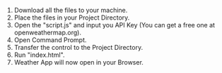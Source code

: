 1. Download all the files to your machine.
2. Place the files in your Project Directory.
3. Open the "script.js" and input you API Key (You can get a free one at openweathermap.org).
4. Open Command Prompt.
5. Transfer the control to the Project Directory.
6. Run "index.html".
7. Weather App will now open in your Browser.
